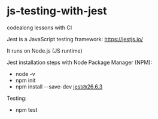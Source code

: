 # js-testing-with-jest
codealong lessons with CI

Jest is a JavaScript testing framework: https://jestjs.io/

It runs on Node.js (JS runtime)

Jest installation steps with Node Package Manager (NPM):

- node -v
- npm init
- npm install --save-dev jest@26.6.3

Testing:

- npm test